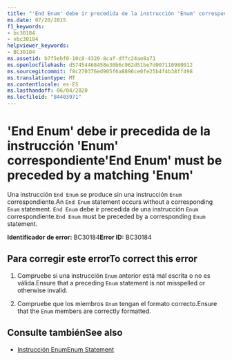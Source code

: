 ```yaml
---
title: "'End Enum' debe ir precedida de la instrucción 'Enum' correspondiente"
ms.date: 07/20/2015
f1_keywords:
- bc30184
- vbc30184
helpviewer_keywords:
- BC30184
ms.assetid: b7f5ebf0-10c8-4320-8caf-dffc24ae8a71
ms.openlocfilehash: d57454468458e30b6c962d51be7d007110980012
ms.sourcegitcommit: f8c270376ed905f6a8896ce0fe25b4f4b38ff498
ms.translationtype: MT
ms.contentlocale: es-ES
ms.lasthandoff: 06/04/2020
ms.locfileid: "84403971"
---
```

# <a name="end-enum-must-be-preceded-by-a-matching-enum"></a><span data-ttu-id="03518-102">'End Enum' debe ir precedida de la instrucción 'Enum' correspondiente</span><span class="sxs-lookup"><span data-stu-id="03518-102">'End Enum' must be preceded by a matching 'Enum'</span></span>
<span data-ttu-id="03518-103">Una instrucción `End Enum` se produce sin una instrucción `Enum` correspondiente.</span><span class="sxs-lookup"><span data-stu-id="03518-103">An `End Enum` statement occurs without a corresponding `Enum` statement.</span></span> <span data-ttu-id="03518-104">`End Enum` debe ir precedida de una instrucción `Enum` correspondiente.</span><span class="sxs-lookup"><span data-stu-id="03518-104">`End Enum` must be preceded by a corresponding `Enum` statement.</span></span>  
  
 <span data-ttu-id="03518-105">**Identificador de error:** BC30184</span><span class="sxs-lookup"><span data-stu-id="03518-105">**Error ID:** BC30184</span></span>  
  
## <a name="to-correct-this-error"></a><span data-ttu-id="03518-106">Para corregir este error</span><span class="sxs-lookup"><span data-stu-id="03518-106">To correct this error</span></span>  
  
1. <span data-ttu-id="03518-107">Compruebe si una instrucción `Enum` anterior está mal escrita o no es válida.</span><span class="sxs-lookup"><span data-stu-id="03518-107">Ensure that a preceding `Enum` statement is not misspelled or otherwise invalid.</span></span>  
  
2. <span data-ttu-id="03518-108">Compruebe que los miembros `Enum` tengan el formato correcto.</span><span class="sxs-lookup"><span data-stu-id="03518-108">Ensure that the `Enum` members are correctly formatted.</span></span>  
  
## <a name="see-also"></a><span data-ttu-id="03518-109">Consulte también</span><span class="sxs-lookup"><span data-stu-id="03518-109">See also</span></span>

- [<span data-ttu-id="03518-110">Instrucción Enum</span><span class="sxs-lookup"><span data-stu-id="03518-110">Enum Statement</span></span>](../language-reference/statements/enum-statement.md)
